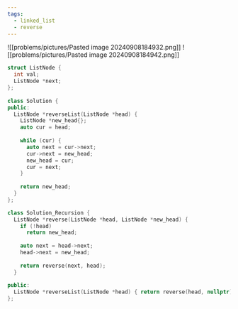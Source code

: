 ```yaml
---
tags:
  - linked_list
  - reverse
---
```

![[problems/pictures/Pasted image 20240908184932.png]]
![[problems/pictures/Pasted image 20240908184942.png]]

```c++
struct ListNode {  
  int val;  
  ListNode *next;  
};  
  
class Solution {  
public:  
  ListNode *reverseList(ListNode *head) {  
    ListNode *new_head{};  
    auto cur = head;  
  
    while (cur) {  
      auto next = cur->next;  
      cur->next = new_head;  
      new_head = cur;  
      cur = next;  
    }  
  
    return new_head;  
  }  
};
```


```c++
class Solution_Recursion {  
  ListNode *reverse(ListNode *head, ListNode *new_head) {  
    if (!head)  
      return new_head;  
  
    auto next = head->next;  
    head->next = new_head;  
  
    return reverse(next, head);  
  }  
  
public:  
  ListNode *reverseList(ListNode *head) { return reverse(head, nullptr); }  
};
```